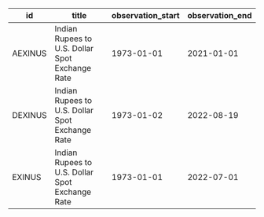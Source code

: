 | id      | title                                           | observation_start   | observation_end   |
|---------|-------------------------------------------------|---------------------|-------------------|
| AEXINUS | Indian Rupees to U.S. Dollar Spot Exchange Rate | 1973-01-01          | 2021-01-01        |
| DEXINUS | Indian Rupees to U.S. Dollar Spot Exchange Rate | 1973-01-02          | 2022-08-19        |
| EXINUS  | Indian Rupees to U.S. Dollar Spot Exchange Rate | 1973-01-01          | 2022-07-01        |